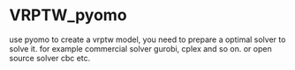 # VRPTW_pyomo
use pyomo to create a vrptw model, you need to prepare a optimal solver to solve it.
for example commercial solver gurobi, cplex and so on. or open source solver cbc etc.
